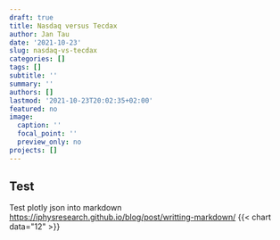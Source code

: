 ```yaml
---
draft: true
title: Nasdaq versus Tecdax
author: Jan Tau
date: '2021-10-23'
slug: nasdaq-vs-tecdax
categories: []
tags: []
subtitle: ''
summary: ''
authors: []
lastmod: '2021-10-23T20:02:35+02:00'
featured: no
image:
  caption: ''
  focal_point: ''
  preview_only: no
projects: []
---
```

## Test
Test plotly json into markdown https://iphysresearch.github.io/blog/post/writting-markdown/
{{< chart data="12" >}} 